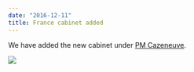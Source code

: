 ```yaml
---
date: "2016-12-11"
title: France cabinet added
---
```


We have added the new cabinet under [PM Cazeneuve](http://www.parlgov.org/explore/fra/cabinet/2016-12-06/).

![](/images/parliament-sweden.jpg)
